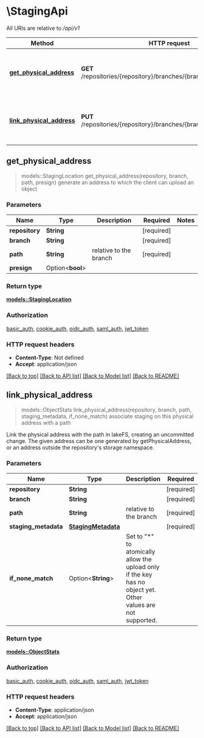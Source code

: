 # \StagingApi

All URIs are relative to */api/v1*

Method | HTTP request | Description
------------- | ------------- | -------------
[**get_physical_address**](StagingApi.md#get_physical_address) | **GET** /repositories/{repository}/branches/{branch}/staging/backing | generate an address to which the client can upload an object
[**link_physical_address**](StagingApi.md#link_physical_address) | **PUT** /repositories/{repository}/branches/{branch}/staging/backing | associate staging on this physical address with a path



## get_physical_address

> models::StagingLocation get_physical_address(repository, branch, path, presign)
generate an address to which the client can upload an object

### Parameters


Name | Type | Description  | Required | Notes
------------- | ------------- | ------------- | ------------- | -------------
**repository** | **String** |  | [required] |
**branch** | **String** |  | [required] |
**path** | **String** | relative to the branch | [required] |
**presign** | Option<**bool**> |  |  |

### Return type

[**models::StagingLocation**](StagingLocation.md)

### Authorization

[basic_auth](../README.md#basic_auth), [cookie_auth](../README.md#cookie_auth), [oidc_auth](../README.md#oidc_auth), [saml_auth](../README.md#saml_auth), [jwt_token](../README.md#jwt_token)

### HTTP request headers

- **Content-Type**: Not defined
- **Accept**: application/json

[[Back to top]](#) [[Back to API list]](../README.md#documentation-for-api-endpoints) [[Back to Model list]](../README.md#documentation-for-models) [[Back to README]](../README.md)


## link_physical_address

> models::ObjectStats link_physical_address(repository, branch, path, staging_metadata, if_none_match)
associate staging on this physical address with a path

Link the physical address with the path in lakeFS, creating an uncommitted change. The given address can be one generated by getPhysicalAddress, or an address outside the repository's storage namespace. 

### Parameters


Name | Type | Description  | Required | Notes
------------- | ------------- | ------------- | ------------- | -------------
**repository** | **String** |  | [required] |
**branch** | **String** |  | [required] |
**path** | **String** | relative to the branch | [required] |
**staging_metadata** | [**StagingMetadata**](StagingMetadata.md) |  | [required] |
**if_none_match** | Option<**String**> | Set to \"*\" to atomically allow the upload only if the key has no object yet. Other values are not supported. |  |

### Return type

[**models::ObjectStats**](ObjectStats.md)

### Authorization

[basic_auth](../README.md#basic_auth), [cookie_auth](../README.md#cookie_auth), [oidc_auth](../README.md#oidc_auth), [saml_auth](../README.md#saml_auth), [jwt_token](../README.md#jwt_token)

### HTTP request headers

- **Content-Type**: application/json
- **Accept**: application/json

[[Back to top]](#) [[Back to API list]](../README.md#documentation-for-api-endpoints) [[Back to Model list]](../README.md#documentation-for-models) [[Back to README]](../README.md)

